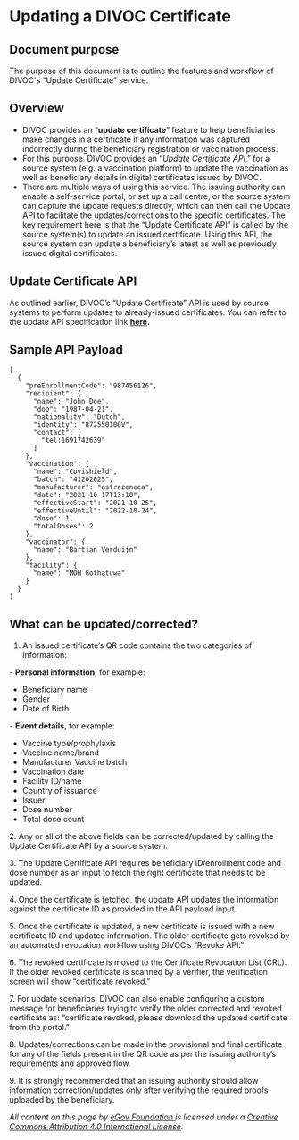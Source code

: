 # Updating a DIVOC Certificate

## Document purpose&#x20;

The purpose of this document is to outline the features and workflow of DIVOC's “Update Certificate” service.

## **Overview**

* DIVOC provides an “**update certificate**” feature to help beneficiaries make changes in a certificate if any information was captured incorrectly during the beneficiary registration or vaccination process.&#x20;
* For this purpose, DIVOC provides an “_Update Certificate API_,” for a source system (e.g. a vaccination platform) to update the vaccination as well as beneficiary details in digital certificates issued by DIVOC.
* There are multiple ways of using this service. The issuing authority can enable a self-service portal, or set up a call centre, or the source system can capture the update requests directly, which can then call the Update API to facilitate the updates/corrections to the specific certificates. The key requirement here is that the “Update Certificate API” is called by the source system(s) to update an issued certificate. Using this API, the source system can update a beneficiary’s latest as well as previously issued digital certificates.

## **Update Certificate API**

As outlined earlier, DIVOC’s “Update Certificate” API is used by source systems to perform updates to already-issued certificates. You can refer to the update API specification link [**here**](https://github.com/egovernments/DIVOC/blob/main/interfaces/vaccination-api.yaml#L722)**.**

## **Sample API Payload**

```
[
  {
    "preEnrollmentCode": "987456126",
    "recipient": {
      "name": "John Doe",  
      "dob": "1987-04-21",
      "nationality": "Dutch",
      "identity": "872550100V",
      "contact": [
        "tel:1691742639"
      ]
    },
    "vaccination": {
      "name": "Covishield",
      "batch": "41202025",
      "manufacturer": "astrazeneca",
      "date": "2021-10-17T13:10",
      "effectiveStart": "2021-10-25",
      "effectiveUntil": "2022-10-24",
      "dose": 1,
      "totalDoses": 2
    },
    "vaccinator": {
      "name": "Bartjan Verduijn"
    },
    "facility": {
      "name": "MOH Gothatuwa"
    }
  }
]
```

## **What can be updated/corrected?**

1. An issued certificate’s QR code contains the two categories of information:

&#x20; \- **Personal information**, for example:

* Beneficiary name&#x20;
* Gender&#x20;
* Date of Birth

&#x20; \- **Event details**, for example:&#x20;

* Vaccine type/prophylaxis&#x20;
* Vaccine name/brand&#x20;
* Manufacturer Vaccine batch&#x20;
* Vaccination date&#x20;
* Facility ID/name&#x20;
* Country of issuance&#x20;
* Issuer&#x20;
* Dose number&#x20;
* Total dose count

2\. Any or all of the above fields can be corrected/updated by calling the Update Certificate API by a source system.&#x20;

3\. The Update Certificate API requires beneficiary ID/enrollment code and dose number as an input to fetch the right certificate that needs to be updated.&#x20;

4\. Once the certificate is fetched, the update API updates the information against the certificate ID as provided in the API payload input.&#x20;

5\. Once the certificate is updated, a new certificate is issued with a new certificate ID and updated information. The older certificate gets revoked by an automated revocation workflow using DIVOC’s “Revoke API.”&#x20;

6\. The revoked certificate is moved to the Certificate Revocation List (CRL). If the older revoked certificate is scanned by a verifier, the verification screen will show “certificate revoked.”&#x20;

7\. For update scenarios, DIVOC can also enable configuring a custom message for beneficiaries trying to verify the older corrected and revoked certificate as: “certificate revoked, please download the updated certificate from the portal.”&#x20;

8\. Updates/corrections can be made in the provisional and final certificate for any of the fields present in the QR code as per the issuing authority’s requirements and approved flow.&#x20;

9\. It is strongly recommended that an issuing authority should allow information correction/updates only after verifying the required proofs uploaded by the beneficiary.



_All content on this page by_ [_eGov Foundation_ ](https://egov.org.in)_is licensed under a_ [_Creative Commons Attribution 4.0 International License_](http://creativecommons.org/licenses/by/4.0/)_._
